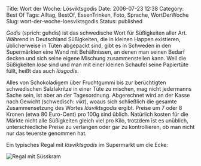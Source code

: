 Title: Wort der Woche: Lösviktsgodis
Date: 2006-07-23 12:38
Category: Best Of
Tags: Alltag, BestOf, EssenTrinken, Foto, Sprache, WortDerWoche
Slug: wort-der-woche-loesviktsgodis
Status: published

*Godis* (sprich: guhdis) ist das schwedische Wort für Süßigkeiten aller
Art. Während in Deutschland Süßigkeiten, die in kleinen Happen
existieren, üblicherweise in Tüten abgepackt sind, gibt es in Schweden
in den Supermärkten eine Wand mit Behältnissen, an denen man seinen
Bedarf decken und sich seine eigene Mischung zusammenstellen kann. Weil
die Süßigkeiten *lose* sind und man mit einer kleinen Schaufel seine
Papiertüte füllt, heißt das auch *lösgodis*.

Alles von Schokoladigem über Fruchtgummi bis zur berüchtigten
schwedischen Salzlakritze in einer Tüte zu mischen, mag nicht jedermanns
Sache sein, ist aber an der Tagesordnung. Abgerechnet wird an der Kasse
nach Gewicht (schwedisch: *vikt*), woaus sich schließlich die gesamte
Zusammensetzung des Wortes *lösviktsgodis* ergibt. Preise um 7 oder 8
Kronen (etwa 80 Euro-Cent) pro 100g sind üblich. Natürlich kosten für
die Märkte nicht alle Süßigkeiten gleich viel pro Kilo, trotzdem ist es
unüblich, unterschiedliche Preise zu verlangen oder gar zu
kontrollieren, ob man nicht nur das teuerste genommen hat.

Ein typisches Regal mit *lösviktsgodis* im Supermarkt um die Ecke:

![Regal mit
Süsskram](/pic/godis.jpg "Regal mit Süsskram")

